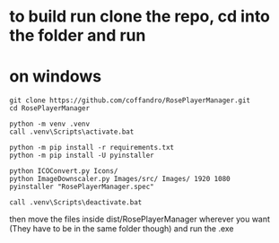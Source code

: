 # to build run clone the repo, cd into the folder and run

# on windows
```
git clone https://github.com/coffandro/RosePlayerManager.git
cd RosePlayerManager

python -m venv .venv
call .venv\Scripts\activate.bat

python -m pip install -r requirements.txt
python -m pip install -U pyinstaller

python ICOConvert.py Icons/
python ImageDownscaler.py Images/src/ Images/ 1920 1080
pyinstaller "RosePlayerManager.spec"

call .venv\Scripts\deactivate.bat
```
then move the files inside dist/RosePlayerManager wherever you want (They have to be in the same folder though)
and run the .exe